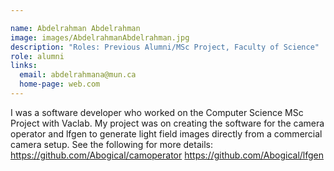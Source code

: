 ```yaml
---

name: Abdelrahman Abdelrahman
image: images/AbdelrahmanAbdelrahman.jpg
description: "Roles: Previous Alumni/MSc Project, Faculty of Science"
role: alumni
links:
  email: abdelrahmana@mun.ca
  home-page: web.com
---
```


I was a software developer who worked on the Computer Science MSc Project with Vaclab. My project was on creating the software for the camera operator and lfgen to generate light field images directly from a commercial camera setup. See the following for more details:
https://github.com/Abogical/camoperator
https://github.com/Abogical/lfgen